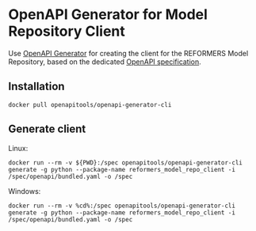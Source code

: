 # OpenAPI Generator for Model Repository Client

Use [OpenAPI Generator](https://openapi-generator.tech/) for creating the client for the REFORMERS Model Repository, based on the dedicated [OpenAPI specification](https://github.com/REFORMERS-EnergyValleys/reformers-dt-model-api-specs).

## Installation

```
docker pull openapitools/openapi-generator-cli
```

## Generate client

Linux:
```
docker run --rm -v ${PWD}:/spec openapitools/openapi-generator-cli generate -g python --package-name reformers_model_repo_client -i /spec/openapi/bundled.yaml -o /spec

```

Windows:
```
docker run --rm -v %cd%:/spec openapitools/openapi-generator-cli generate -g python --package-name reformers_model_repo_client -i /spec/openapi/bundled.yaml -o /spec
```

